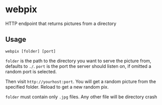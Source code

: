 # webpix
HTTP endpoint that returns pictures from a directory

## Usage

```
webpix [folder] [port]
```

`folder` is the path to the directory you want to serve the picture from, defaults to `./`.
`port` is the port the server should listen on, if omitted a random port is selected.

Then visit `http://yourhost:port`. You will get a random picture from the specified folder.
Reload to get a new random pix.

`folder` must contain only `.jpg` files. Any other file will be
directory crash
